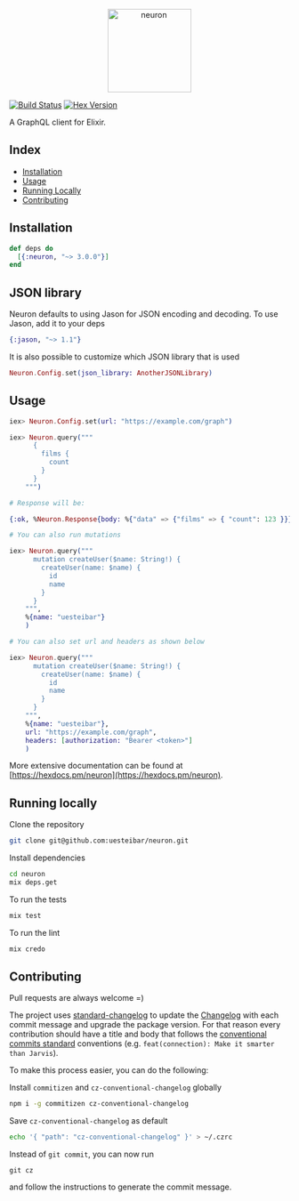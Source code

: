 <p align="center"><img src="logo/horizontal.png" alt="neuron" height="150px"></p>

[![Build Status](https://travis-ci.org/uesteibar/neuron.svg?branch=master)](https://travis-ci.org/uesteibar/neuron)
[![Hex Version](https://img.shields.io/hexpm/v/neuron.svg)](https://hex.pm/packages/neuron)

A GraphQL client for Elixir.

## Index

- [Installation](#installation)
- [Usage](#usage)
- [Running Locally](#running-locally)
- [Contributing](#contributing)

## Installation

```elixir
def deps do
  [{:neuron, "~> 3.0.0"}]
end
```

## JSON library

Neuron defaults to using Jason for JSON encoding and decoding. To use Jason, add it to your deps

```elixir
{:jason, "~> 1.1"}
```

It is also possible to customize which JSON library that is used

```elixir
Neuron.Config.set(json_library: AnotherJSONLibrary)
```

## Usage

```elixir
iex> Neuron.Config.set(url: "https://example.com/graph")

iex> Neuron.query("""
      {
        films {
          count
        }
      }
    """)

# Response will be:

{:ok, %Neuron.Response{body: %{"data" => {"films" => { "count": 123 }}}%, status_code: 200, headers: []}}

# You can also run mutations

iex> Neuron.query("""
      mutation createUser($name: String!) {
        createUser(name: $name) {
          id
          name
        }
      }
    """,
    %{name: "uesteibar"}
    )

# You can also set url and headers as shown below

iex> Neuron.query("""
      mutation createUser($name: String!) {
        createUser(name: $name) {
          id
          name
        }
      }
    """,
    %{name: "uesteibar"},
    url: "https://example.com/graph",
    headers: [authorization: "Bearer <token>"]
    )
```

More extensive documentation can be found at [https://hexdocs.pm/neuron](https://hexdocs.pm/neuron).

## Running locally

Clone the repository

```bash
git clone git@github.com:uesteibar/neuron.git
```

Install dependencies

```bash
cd neuron
mix deps.get
```

To run the tests

```bash
mix test
```

To run the lint

```elixir
mix credo
```

## Contributing

Pull requests are always welcome =)

The project uses [standard-changelog](https://github.com/conventional-changelog/conventional-changelog) to update the [Changelog](https://github.com/uesteibar/neuron/blob/master/CHANGELOG.md) with each commit message and upgrade the package version.
For that reason every contribution should have a title and body that follows the [conventional commits standard](https://conventionalcommits.org/) conventions (e.g. `feat(connection): Make it smarter than Jarvis`).

To make this process easier, you can do the following:

Install `commitizen` and `cz-conventional-changelog` globally

```bash
npm i -g commitizen cz-conventional-changelog
```

Save `cz-conventional-changelog` as default

```bash
echo '{ "path": "cz-conventional-changelog" }' > ~/.czrc
```

Instead of `git commit`, you can now run

```
git cz
```

and follow the instructions to generate the commit message.
